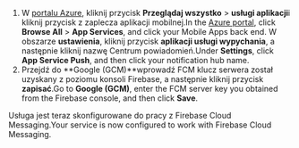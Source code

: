 
1. <span data-ttu-id="b443e-101">W [portalu Azure](https://portal.azure.com/), kliknij przycisk **Przeglądaj wszystko** > **usługi aplikacji**i kliknij przycisk z zaplecza aplikacji mobilnej.</span><span class="sxs-lookup"><span data-stu-id="b443e-101">In the [Azure portal](https://portal.azure.com/), click **Browse All** > **App Services**, and click your Mobile Apps back end.</span></span> <span data-ttu-id="b443e-102">W obszarze **ustawienia**, kliknij przycisk **aplikacji usługi wypychania**, a następnie kliknij nazwę Centrum powiadomień.</span><span class="sxs-lookup"><span data-stu-id="b443e-102">Under **Settings**, click **App Service Push**, and then click your notification hub name.</span></span>
2. <span data-ttu-id="b443e-103">Przejdź do **Google (GCM)**wprowadź FCM klucz serwera został uzyskany z poziomu konsoli Firebase, a następnie kliknij przycisk **zapisać**.</span><span class="sxs-lookup"><span data-stu-id="b443e-103">Go to **Google (GCM)**, enter the FCM server key you obtained from the Firebase console, and then click **Save**.</span></span>

<span data-ttu-id="b443e-104">Usługa jest teraz skonfigurowane do pracy z Firebase Cloud Messaging.</span><span class="sxs-lookup"><span data-stu-id="b443e-104">Your service is now configured to work with Firebase Cloud Messaging.</span></span>

<!-- URLs. -->

<!-- images -->
